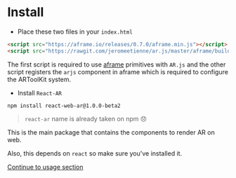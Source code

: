 # Install

* Place these two files in your `index.html`

```html
<script src="https://aframe.io/releases/0.7.0/aframe.min.js"></script>
<script src="https://rawgit.com/jeromeetienne/ar.js/master/aframe/build/aframe-ar.js"></script>
```

The first script is required to use [aframe](aframe.io) primitives with `AR.js` and the other script registers the `arjs` component in aframe which is required to configure the ARToolKit system.

* Install `React-AR`

```
npm install react-web-ar@1.0.0-beta2
```
> `react-ar` name is already taken on npm 😞 

This is the main package that contains the components to render AR on web.

Also, this depends on `react` so make sure you've installed it. 

[Continue to usage section](./usage.md)
